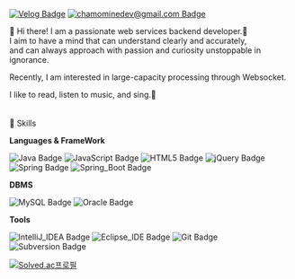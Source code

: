[![Velog Badge](http://img.shields.io/badge/Velog-20C997?style=flat&&logo=Velog&logoColor=white&link=https://velog.io/@chamominedev)](https://velog.io/@chamominedev) 
[![chamominedev@gmail.com Badge](http://img.shields.io/badge/chamominedev@gmail.com-EA4335?style=flat&&logo=Gmail&logoColor=white&link=mailto:chamominedev@gmail.com)](mailto:chamominedev@gmail.com) 
	    
  
👋 Hi there! I am a passionate web services backend developer.:volcano:  
I aim to have a mind that can understand clearly and accurately,  
and can always approach with passion and curiosity unstoppable in ignorance.  
    
Recently, I am interested in large-capacity processing through Websocket.
      
I like to read, listen to music, and sing.💖  
<br/><br/>
💪 Skills
      
**Languages & FrameWork**  
  
![Java Badge](https://img.shields.io/badge/Java-007396?style=flat&logo=Java&logoColor=white) 
![JavaScript Badge](https://img.shields.io/badge/JavaScript-F7DF1E?style=flat&logo=JavaScript&logoColor=black) 
![HTML5 Badge](https://img.shields.io/badge/HTML5-E34F26?style=flat&logo=HTML5&logoColor=white) 
![jQuery Badge](https://img.shields.io/badge/jQuery-0769AD?style=flat&logo=jQuery&logoColor=white)  
![Spring Badge](https://img.shields.io/badge/Spring-6DB33F?style=flat&logo=Spring&logoColor=white)
![Spring_Boot Badge](https://img.shields.io/badge/Spring_Boot-6DB33F?style=flat&logo=SpringBoot&logoColor=white)
   
**DBMS**  
  
![MySQL Badge](https://img.shields.io/badge/MySQL-4479A1?style=flat&logo=MySQL&logoColor=white) 
![Oracle Badge](https://img.shields.io/badge/Oracle-F80000?style=flat&logo=Oracle&logoColor=white)  
  
**Tools**   
   
![IntelliJ_IDEA Badge](https://img.shields.io/badge/IntelliJ_IDEA-000000?style=flat&logo=IntelliJIDEA&logoColor=white) 
![Eclipse_IDE Badge](https://img.shields.io/badge/Eclipse_IDE-2C2255?style=flat&logo=EclipseIDE&logoColor=white) 
![Git Badge](https://img.shields.io/badge/Git-F05032?style=flat&logo=Git&logoColor=white) 
![Subversion Badge](https://img.shields.io/badge/Subversion-809CC9?style=flat&logo=Subversion&logoColor=white) 
  
<!-- 백준 티어 표기 -->
[![Solved.ac프로필](http://mazassumnida.wtf/api/v2/generate_badge?boj=chamominedev)](https://solved.ac/chamominedev)
